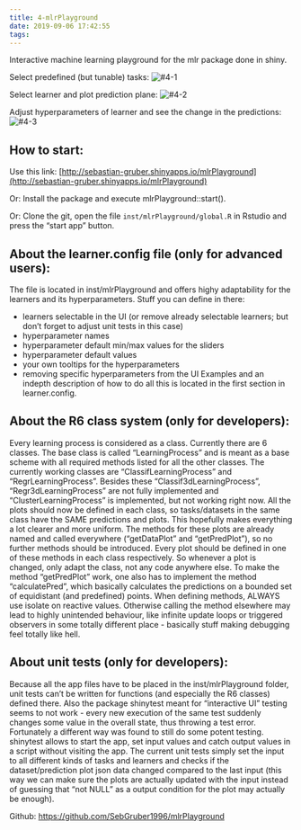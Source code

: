 ```yaml
---
title: 4-mlrPlayground
date: 2019-09-06 17:42:55
tags:
---
```


Interactive machine learning playground for the mlr package done in shiny.

<!--more-->
Select predefined (but tunable) tasks:
![#4-1](4-1.png)

Select learner and plot prediction plane:
![#4-2](4-2.png)

Adjust hyperparameters of learner and see the change in the predictions:
![#4-3](4-3.png)

## How to start:
Use this link:
[http://sebastian-gruber.shinyapps.io/mlrPlayground](http://sebastian-gruber.shinyapps.io/mlrPlayground)

Or:
Install the package and execute mlrPlayground::start().

Or:
Clone the git, open the file `inst/mlrPlayground/global.R` in Rstudio and press the “start app” button.

## About the learner.config file (only for advanced users):
The file is located in inst/mlrPlayground and offers highy adaptability for the learners and its hyperparameters.
Stuff you can define in there:

+ learners selectable in the UI (or remove already selectable learners; but don’t forget to adjust unit tests in this case)
+ hyperparameter names
+ hyperparameter default min/max values for the sliders
+ hyperparameter default values
+ your own tooltips for the hyperparameters
+ removing specific hyperparameters from the UI
Examples and an indepth description of how to do all this is located in the first section in learner.config.

## About the R6 class system (only for developers):
Every learning process is considered as a class. Currently there are 6 classes. The base class is called “LearningProcess” and is meant as a base scheme with all required methods listed for all the other classes. The currently working classes are “ClassifLearningProcess” and “RegrLearningProcess”. Besides these “Classif3dLearningProcess”, “Regr3dLearningProcess” are not fully implemented and “ClusterLearningProcess” is implemented, but not working right now. All the plots should now be defined in each class, so tasks/datasets in the same class have the SAME predictions and plots. This hopefully makes everything a lot clearer and more uniform. The methods for these plots are already named and called everywhere (“getDataPlot” and “getPredPlot”), so no further methods should be introduced. Every plot should be defined in one of these methods in each class respectively. So whenever a plot is changed, only adapt the class, not any code anywhere else. To make the method “getPredPlot” work, one also has to implement the method “calculatePred”, which basically calculates the predictions on a bounded set of equidistant (and predefined) points. When defining methods, ALWAYS use isolate on reactive values. Otherwise calling the method elsewhere may lead to highly unintended behaviour, like infinite update loops or triggered observers in some totally different place - basically stuff making debugging feel totally like hell.

## About unit tests (only for developers):
Because all the app files have to be placed in the inst/mlrPlayground folder, unit tests can’t be written for functions (and especially the R6 classes) defined there. Also the package shinytest meant for “interactive UI” testing seems to not work - every new execution of the same test suddenly changes some value in the overall state, thus throwing a test error.
Fortunately a different way was found to still do some potent testing.
shinytest allows to start the app, set input values and catch output values in a script without visiting the app. The current unit tests simply set the input to all different kinds of tasks and learners and checks if the dataset/prediction plot json data changed compared to the last input (this way we can make sure the plots are actually updated with the input instead of guessing that “not NULL” as a output condition for the plot may actually be enough).

Github: https://github.com/SebGruber1996/mlrPlayground